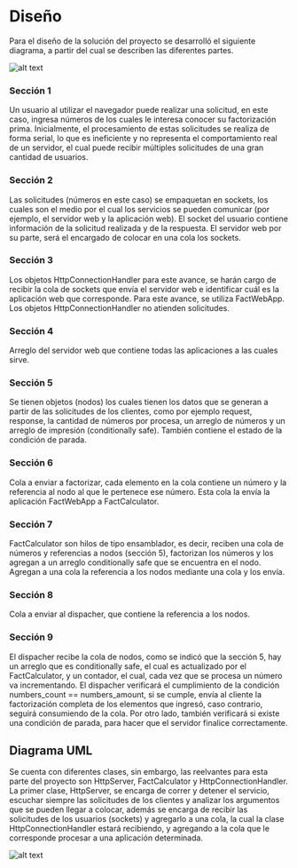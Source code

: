 # Diseño

Para el diseño de la solución del proyecto se desarrolló el siguiente diagrama, a partir del cual se describen las diferentes partes.

![alt text](concurrent_server/design/P1.2-1.2.png)

### Sección 1
Un usuario al utilizar el navegador puede realizar una solicitud, en este caso, ingresa números de los cuales le interesa conocer su factorización prima. Inicialmente, el procesamiento de estas solicitudes se realiza de forma serial, lo que es ineficiente y no representa el comportamiento real de un servidor, el cual puede recibir múltiples solicitudes de una gran cantidad de usuarios.

### Sección 2
Las solicitudes (números en este caso) se empaquetan en sockets, los cuales son el medio por el cual los servicios se pueden comunicar (por ejemplo, el servidor web y la aplicación web). El socket del usuario contiene información de la solicitud realizada y de la respuesta. El servidor web por su parte, será el encargado de colocar en una cola los sockets.

### Sección 3
Los objetos HttpConnectionHandler para este avance, se harán cargo de recibir la cola de sockets que envía el servidor web e identificar cuál es la aplicación web que corresponde. Para este avance, se utiliza FactWebApp. Los objetos HttpConnectionHandler no atienden solicitudes.

### Sección 4
Arreglo del servidor web que contiene todas las aplicaciones a las cuales sirve.

### Sección 5
Se tienen objetos (nodos) los cuales tienen los datos que se generan a partir de las solicitudes de los clientes, como por ejemplo request, response, la cantidad de números por procesa, un arreglo de números y un arreglo de impresión (conditionally safe). También contiene el estado de la condición de parada.

### Sección 6
Cola a enviar a factorizar, cada elemento en la cola contiene un número y la referencia al nodo al que le pertenece ese número. Esta cola la envía la aplicación FactWebApp a FactCalculator.

### Sección 7
FactCalculator son hilos de tipo ensamblador, es decir, reciben una cola de números y referencias a nodos (sección 5), factorizan los números y los agregan a un arreglo conditionally safe que se encuentra en el nodo. Agregan a una cola la referencia a los nodos mediante una cola y los envía.

### Sección 8
Cola a enviar al dispacher, que contiene la referencia a los nodos.

### Sección 9
El dispacher recibe la cola de nodos, como se indicó que la sección 5, hay un arreglo que es conditionally safe, el cual es actualizado por el FactCalculator, y un contador, el cual, cada vez que se procesa un número va incrementando. El dispacher verificará el cumplimiento de la condición numbers_count == numbers_amount, si se cumple, envía al cliente la factorización completa de los elementos que ingresó, caso contrario, seguirá consumiendo de la cola.
Por otro lado, también verificará si existe una condición de parada, para hacer que el servidor finalice correctamente.

## Diagrama UML
Se cuenta con diferentes clases, sin embargo, las reelvantes para esta parte del proyecto son HttpServer, FactCalculator y HttpConnectionHandler.
La primer clase, HttpServer, se encarga de correr y detener el servicio, escuchar siempre las solicitudes de los clientes y analizar los argumentos que se pueden llegar a colocar, además se encarga de recibir las solicitudes de los usuarios (sockets) y agregarlo a una cola, la cual la clase HttpConnectionHandler estará recibiendo, y agregando a la cola que le corresponde procesar a una aplicación determinada.

![alt text](concurrent_server/design/UmlProy1.2.PNG)

